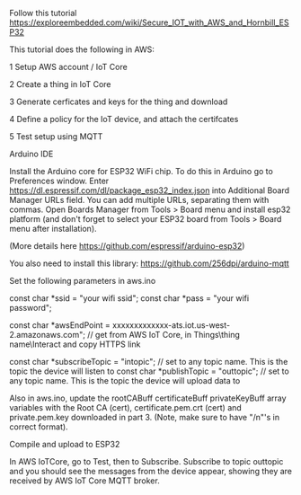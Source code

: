 Follow this tutorial https://exploreembedded.com/wiki/Secure_IOT_with_AWS_and_Hornbill_ESP32

This tutorial does the following in AWS: 

1 Setup AWS account / IoT Core

2 Create a thing in IoT Core

3 Generate cerficates and keys for the thing and download

4 Define a policy for the IoT device, and attach the certifcates

5 Test setup using MQTT



Arduino IDE

Install the Arduino core for ESP32 WiFi chip. 
To do this in Arduino go to Preferences window. 
Enter https://dl.espressif.com/dl/package_esp32_index.json into Additional Board Manager URLs field. You can add multiple URLs, separating them with commas.
Open Boards Manager from Tools > Board menu and install esp32 platform (and don't forget to select your ESP32 board from Tools > Board menu after installation).

(More details here https://github.com/espressif/arduino-esp32) 


You also need to install this library: https://github.com/256dpi/arduino-mqtt

Set the following parameters in aws.ino

const char *ssid = "your wifi ssid";
const char *pass = "your wifi password";

const char *awsEndPoint = xxxxxxxxxxxxx-ats.iot.us-west-2.amazonaws.com";		// get from AWS IoT Core, in Things\thing name\Interact and copy HTTPS link

const char *subscribeTopic = "intopic"; 	// set to any topic name. This is the topic the device will listen to
const char *publishTopic = "outtopic";		// set to any topic name. This is the topic the device will upload data to

Also in aws.ino, update the rootCABuff certificateBuff privateKeyBuff array variables with the Root CA (cert), certificate.pem.crt (cert) and private.pem.key downloaded in part 3. (Note, make sure to have "/n"'s in correct format). 

Compile and upload to ESP32

In AWS IoTCore, go to Test, then to Subscribe. Subscribe to topic outtopic and you should see the messages from the device appear, showing they are received by AWS IoT Core MQTT broker. 


